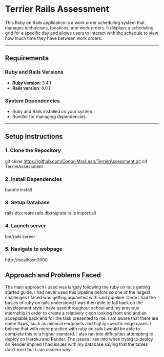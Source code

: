 # Terrier Rails Assessment

This Ruby on Rails application is a work order scheduling system that manages technicians, locations, and work orders. It displays a scheduling grid for a specific day and allows users to interact with the schedule to view how much time they have between work orders.

---

## Requirements

### Ruby and Rails Versions
- **Ruby version**: 3.4.1
- **Rails version**: 8.0.1
### System Dependencies
- Ruby and Rails installed on your system.
- Bundler for managing dependencies.

---

## Setup Instructions

### 1. Clone the Repository

git clone https://github.com/Conor-MacLean/TerrierAssessment.git
cd TerrierAssessment

### 2. Install Dependencies
bundle install

### 3. Setup Database
rails db:create
rails db:migrate
rails import:all

### 4. Launch server
bin/rails server

### 5. Navigate to webpage
http://localhost:3000

## Approach and Problems Faced
The main approach I used was largely following the ruby on rails getting started guide. I had never used this pipeline before so one of the largest challenges I faced was getting aquainted with said pipeline. Once I had the basics of ruby on rails understood I was then able to fall back on the development style I have used throughout school and my previous internship in order to create a relatively clean looking front end and an acceptable back end for the task presented to me. I am aware that there are some flaws, such as minimal endpoints and highly specific edge cases. I believe that with more practice with ruby on rails I would be able to complete this to a higher standard. I also ran into difficulties attempting to deploy on Heroku and Render. The issues I ran into when trying to deploy on Render implied I had issues with my database saying that the tables don't exist but I can discern why.
